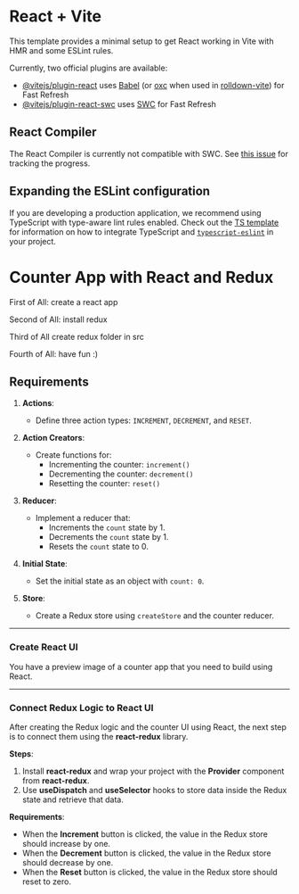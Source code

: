 # React + Vite

This template provides a minimal setup to get React working in Vite with HMR and some ESLint rules.

Currently, two official plugins are available:

- [@vitejs/plugin-react](https://github.com/vitejs/vite-plugin-react/blob/main/packages/plugin-react) uses [Babel](https://babeljs.io/) (or [oxc](https://oxc.rs) when used in [rolldown-vite](https://vite.dev/guide/rolldown)) for Fast Refresh
- [@vitejs/plugin-react-swc](https://github.com/vitejs/vite-plugin-react/blob/main/packages/plugin-react-swc) uses [SWC](https://swc.rs/) for Fast Refresh

## React Compiler

The React Compiler is currently not compatible with SWC. See [this issue](https://github.com/vitejs/vite-plugin-react/issues/428) for tracking the progress.

## Expanding the ESLint configuration

If you are developing a production application, we recommend using TypeScript with type-aware lint rules enabled. Check out the [TS template](https://github.com/vitejs/vite/tree/main/packages/create-vite/template-react-ts) for information on how to integrate TypeScript and [`typescript-eslint`](https://typescript-eslint.io) in your project.




# Counter App with React and Redux

First of All: create a react app

Second of All: install redux

Third of All create redux folder in src

Fourth of All: have fun :)

## Requirements

1. **Actions**:

   - Define three action types: `INCREMENT`, `DECREMENT`, and `RESET`.

2. **Action Creators**:

   - Create functions for:
     - Incrementing the counter: `increment()`
     - Decrementing the counter: `decrement()`
     - Resetting the counter: `reset()`

3. **Reducer**:

   - Implement a reducer that:
     - Increments the `count` state by 1.
     - Decrements the `count` state by 1.
     - Resets the `count` state to 0.

4. **Initial State**:

   - Set the initial state as an object with `count: 0`.

5. **Store**:
   - Create a Redux store using `createStore` and the counter reducer.

---

### Create React UI

You have a preview image of a counter app that you need to build using React.

---

### Connect Redux Logic to React UI

After creating the Redux logic and the counter UI using React, the next step is to connect them using the **react-redux** library.

**Steps**:

1. Install **react-redux** and wrap your project with the **Provider** component from **react-redux**.
2. Use **useDispatch** and **useSelector** hooks to store data inside the Redux state and retrieve that data.

**Requirements**:

- When the **Increment** button is clicked, the value in the Redux store should increase by one.
- When the **Decrement** button is clicked, the value in the Redux store should decrease by one.
- When the **Reset** button is clicked, the value in the Redux store should reset to zero.
